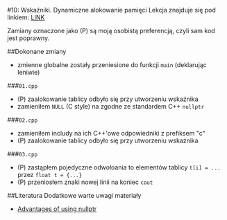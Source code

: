 #10: Wskaźniki. Dynamiczne alokowanie pamięci
Lekcja znajduje się pod linkiem: [LINK](http://forum.pasja-informatyki.pl/127590/cr-c-%2310-wskazniki-dynamiczne-alokowanie-pamieci)

Zamiany oznaczone jako (P) są moją osobistą preferencją, czyli sam kod jest poprawny.

##Dokonane zmiany
- zmienne globalne zostały przeniesione do funkcji `main` (deklarując leniwie)

###`01.cpp`
- (P) zaalokowanie tablicy odbyło się przy utworzeniu wskaźnika
- zamieniłem `NULL` (C style) na zgodne ze standardem C++ `nullptr`

###`02.cpp`
- zamieniłem includy na ich C++'owe odpowiedniki z prefiksem "c"
- (P) zaalokowanie tablicy odbyło się przy utworzeniu wskaźnika

###`03.cpp`
- (P) zastąpłem pojedyczne odwołoania to elementów tablicy `t[i] = ...` przez `float t = {...}`
- (P) przeniosłem znaki nowej linii na koniec `cout`

##Literatura
Dodatkowe warte uwagi materiały
- [Advantages of using nullptr](https://stackoverflow.com/questions/13816385/what-are-the-advantages-of-using-nullptr)
